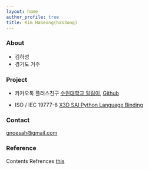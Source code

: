 ```yaml
---
layout: home
author_profile: true
title: Kim HaSeong(has3ong)
---
```


### About

* 김하성
* 경기도 거주


### Project

* 카카오톡 플러스친구 [수원대학교 알림이](https://pf.kakao.com/_pGVQj), [Github](https://github.com/Has3ong/KaKao_Suwon)

* ISO / IEC 19777-6 [X3D SAI Python Language Binding](https://sourceforge.net/p/x3d/code/HEAD/tree/www.web3d.org/x3d/languages/python/X3dPythonViewer/)

### Contact

gnoesah@gmail.com

### Reference

Contents Refrences [this](/references)
